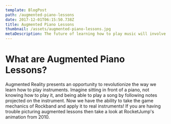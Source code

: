 ```yaml
---
template: BlogPost
path: /augmented-piano-lessons
date: 2017-12-01T06:15:50.738Z
title: Augmented Piano Lessons
thumbnail: /assets/augmented-piano-lessons.jpg
metaDescription: The future of learning how to play music will involve projections that augment the instrument to gamify the learning process.
---
```


<h1>What are Augmented Piano Lessons?</h1>

Augmented Reality presents an opportunity to revolutionize the way we learn how to play instruments. Imagine sitting in front of a piano, not knowing how to play it, and being able to play a song by following notes projected on the instrument. Now we have the ability to take the game mechanics of Rockband and apply it to real instruments! If you are having trouble picturing augmented lessons then take a look at RocketJump's animation from 2010.
